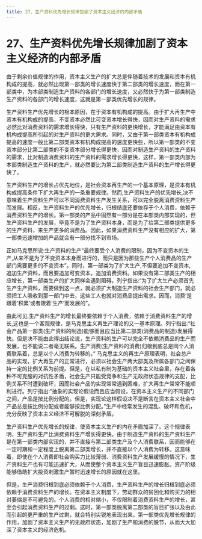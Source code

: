 ```yaml
---
title: 27、生产资料优先增长规律加剧了资本主义经济的内部矛盾
---
```

# 27、生产资料优先增长规律加剧了资本主义经济的内部矛盾

由于剩余价值规律的作用，资本主义生产的扩大总是伴随着技术的发展和资本有机构成的提高，就必然出现第一部类的增长速度快于第二部类的增长速度，而在第一部类中，为本部类制造生产资料的各部门的增长速度，又必然快于为第一部类制造生产资料的各部门的增长速度，这就是第一部类优先增长的规律。

生产资料生产优先增长的根本原因，在于资本有机构成的提高。由于扩大再生产中资本有机构成的提高，不变资本必然比可变资本增长得快，因而对生产资料的需求必然比对消费资料的需求增长得快，只有生产资料的更快增长，才能满足由资本有机构成提高所引起的对生产资料的更大需求。同时，又由于第一部类资本有机构成提高的速度一般比第二部类资本有机构成提高的速度更快些，所以第一部类的不变资本部分比第二部类的不变资本部分增长得更快，因而对制造生产资料的生产资料的需求，比对制造消费资料的生产资料的需求增长得更快，这样，第一部类内部为本部类制造生产资料的生产，就必然要比为第二部类制造生产资料的生产增长得更快了。

生产资料生产的增长占优先地位，是社会资本再生产的一个基本原理，是资本有机构成提高条件下扩大再生产的一条重要规律。然而,生产资料生产的优先增长,决不意味着生产资料生产可以不同消费资料生产发生关系，可以完全脱离消费资料生产而发展。相反，生产资料生产的优先增长，归根结底还要依存于个人消费，依赖于消费资料生产的增长。第一部类的产品中固然有一部分是在本部类内部实现的，但生产资料生产的发展，毕竟不是为了生产资料本身，而是为了给第二部类提供更多的生产资料，来生产更多的消费品。因此，如果消费资料生产没有相应的扩大，第一部类迅速增加的产品就会有一部分找不到市场。

正如马克思所说:生产资料的生产“最终要受个人消费的限制，因为不变资本的生产,从来不是为了不变资本本身而进行的，而只是因为那些生产个人消费品的生产部门需要更多的不变资本”。同时，第一部类为了扩大生产,不但要追加不变资本,追加生产资料，而且要追加可变资本，追加消费资料。如果没有第二部类生产的相应增长，第一部类生产的扩大同样会遇到阻碍。列宁指出:“为了扩大生产必须首先生产生产资料，而要做到这一点，就必须扩大制造生产资料的社会生产部门，就必须把工人吸收到那一部门中去，这些工人也就对消费品提出需求。因而，消费’是跟着‘积累’或者跟着‘生产’而发展的”。

由此可见,生产资料生产的增长最终要依赖于个人消费，依赖于消费资料生产的增长,这也是一个客观规律，是马克思主义再生产理论的又一基本原理。列宁指出:“社会产品第一部类(生产资料的制造)能够而且应当比第二部类(消费品的制造)发展得快。但是决不能由此得出结论说，生产资料的生产可以完全不依赖消费品的生产而发展，也不能说二者毫无联系。生产消费(生产资料的消费)归根到底总是同个人消费联系着，总是以个人消费为转移的。”
马克思主义的再生产原理表明，社会总产品的实现，扩大再生产的正常进行，必须以社会生产两大部类及所属各部门之间保持一定的比例关系为前提。但是，在以私有制为基础的资本主义社会里，存在着各种不可克服的对抗性矛盾，社会生产只能受竞争和生产无政府状态规律的支配，比例关系不时遭到破坏，因而社会产品的实现常常遇到困难，扩大再生产常常不能顺利进行。列宁指出:“抽象的实现论假设而且应当假设，在资本主义生产的不同部门之间，产品是按比例分配的。但是，实现论这样假设决不是断言在资本主义社会中产品总是按比例分配或者能够按比例分配。”生产中经常发生的混乱、破坏和危机，充分反映了资本主义经济不可解脱的深刻矛盾。

生产资料生产优先增长的规律，使资本主义生产的内在矛盾加深了。这个规律表明，生产资料生产比消费资料生产增长得更快。由于制造生产资料的生产资料生产是在第一部类内部实现的，并不直接与第二部类生产及个人消费联系，因而能够在一定时期和一定程度上脱离第二部类增长，并不直接以个人消费为转移。这意味着，即使在个人消费即社会购买力比较薄弱、消费资料生产发展缓慢的情况下，生产资料生产也有可能迅速扩大，从而使整个资本主义生产盲目迅速膨胀。资产阶级能够借助扩大投资剌激生产暂时迅速增长的原因就在这里。

但是，生产消费归根到底必须依赖于个人消费，生产资料生产的增长归根到底必须依赖于消费资料生产的增长。在资本主义制度下，劳动群众的贫困化和购买力的相对萎缩是不可避免的。个人消费的相对缩小，不仅限制着消费资料生产的增长，甚至会引起消费资料生产的过剩。这时，第一部类脱离第二部类的盲目扩张以及由此而引起的更严重的生产过剩，就会特别尖锐地表现出来。第一部类优先增长规律的作用，加剧了资本主义生产的无政府状态，加剧了生产和消费的脱节，从而大大加深了资本主义的经济危机。